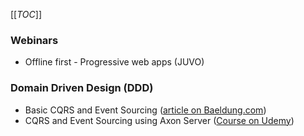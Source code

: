 [[_TOC_]]

### Webinars

* Offline first - Progressive web apps (JUVO)

### Domain Driven Design (DDD)

* Basic CQRS and Event Sourcing ([article on Baeldung.com]())
* CQRS and Event Sourcing using Axon Server ([Course on Udemy]())